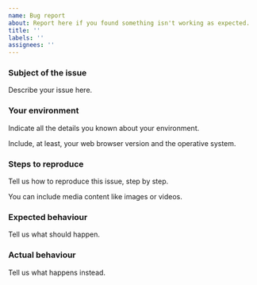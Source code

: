 ```yaml
---
name: Bug report
about: Report here if you found something isn't working as expected.
title: ''
labels: ''
assignees: ''
---
```


### Subject of the issue
Describe your issue here.

### Your environment
Indicate all the details you known about your environment.

Include, at least, your web browser version and the operative system.

### Steps to reproduce
Tell us how to reproduce this issue, step by step.

You can include media content like images or videos.

### Expected behaviour
Tell us what should happen.

### Actual behaviour
Tell us what happens instead.
